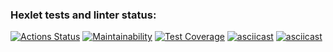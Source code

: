 ### Hexlet tests and linter status:
[![Actions Status](https://github.com/Rbeat542/java-project-71/actions/workflows/hexlet-check.yml/badge.svg)](https://github.com/Rbeat542/java-project-71/actions)
[![Maintainability](https://api.codeclimate.com/v1/badges/acde7d546d926418c5ce/maintainability)](https://codeclimate.com/github/Rbeat542/java-project-71/maintainability)
[![Test Coverage](https://api.codeclimate.com/v1/badges/acde7d546d926418c5ce/test_coverage)](https://codeclimate.com/github/Rbeat542/java-project-71/test_coverage)
[![asciicast](https://asciinema.org/a/bBAMVSRYROTohpEdDoO5CGmdv.svg)](https://asciinema.org/a/bBAMVSRYROTohpEdDoO5CGmdv)
[![asciicast](https://asciinema.org/a/i69oKtWHvB133Ln6RXjl5SW8S.svg)](https://asciinema.org/a/i69oKtWHvB133Ln6RXjl5SW8S)
